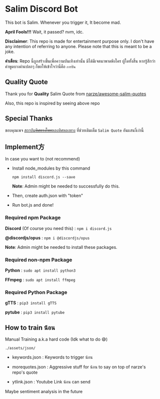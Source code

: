 # Salim Discord Bot

This bot is Salim. Whenever you trigger it, It become mad.

**April Fools!!!** Wait, it passed? nvm, idc.

**Disclaimer**: This repo is made for entertainment purpose only. I don't have any intention of referring to anyone. Please note that this is meant to be a joke.

**คำเตือน**: Repo นี้ถูกสร้างขึ้นเพื่อความบันเทิงเท่านั้น มิได้มีเจตนาพาดพิงใคร ผู้ใดทั้งสิ้น หากรู้สึกว่าคำพูดบางคำแปลกๆ ก็ขอให้เข้าใจว่านี่คือ `การปั่น`

## Quality Quote

Thank you for **Quality** Salim Quote from <a href="https://github.com/narze/awesome-salim-quotes">narze/awesome-salim-quotes</a>

Also, this repo is inspired by seeing above repo

## Special Thanks

ขอบคุณเพจ <a href="https://www.facebook.com/thaimoveinstitute/">สถาบัน~~ทิศทางไทย~~หลงทิศหลงทาง</a> ที่ช่วยเติมเต็ม `Salim Quote` อันแสนงี่เง่านี้

## Implement方

In case you want to (not recommend)

* Install node_modules by this command

  ```npm install discord.js --save```

  **Note**: Admin might be needed to successfully do this.

* Then, create auth.json with "token"

* Run bot.js and done!

### Required npm Package

**Discord** (Of course you need this) : ```npm i discord.js```

**@discordjs/opus** : ```npm i @discordjs/opus```

**Note**: Admin might be needed to install these packages.

### Required non-npm Package

**Python** : ```sudo apt install python3```

**FFmpeg** : ```sudo apt install ffmpeg```

### Required Python Package

**gTTS** : ```pip3 install gTTS```

**pytube** : ```pip3 install pytube```

## How to train น้อน

Manual Training a.k.a hard code (Idk what to do 😅)

```./assets/json/```

* keywords.json : Keywords to trigger น้อน  

* morequotes.json : Aggressive stuff for น้อน to say on top of narze's repo's quote

* ytlink.json : Youtube Link น้อน can send

Maybe sentiment analysis in the future
